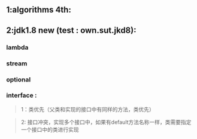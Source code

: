 ## 1:algorithms 4th:


## 2:jdk1.8 new (test : own.sut.jkd8):
### lambda
### stream
### optional
### interface : 
> 1：类优先（父类和实现的接口中有同样的方法，类优先）

> 2: 接口冲突，实现多个接口中，如果有default方法名称一样，类需要指定一个接口中的类进行实现
